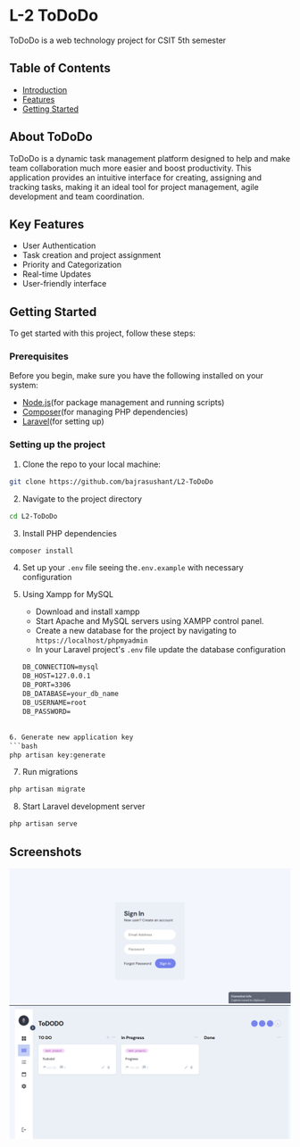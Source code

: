 # L-2 ToDoDo
ToDoDo is a web technology project for CSIT 5th semester
## Table of Contents
- [Introduction](#about-tododo)
- [Features](#key-features)
- [Getting Started](#getting-started)


## About ToDoDo
ToDoDo is a dynamic task management platform designed to help and make team collaboration much more easier and boost productivity. This application provides an intuitive interface for creating, assigning and tracking tasks, making it an ideal tool for project management, agile development and team coordination.

## Key Features 
- User Authentication
- Task creation and project assignment
- Priority and Categorization
- Real-time Updates
- User-friendly interface

## Getting Started
To get started with this project, follow these steps:

### Prerequisites
Before you begin, make sure you have the following installed on your system:
- [Node.js](https://nodejs.org/)(for package management and running scripts)
- [Composer](https://getcomposer.org/)(for managing PHP dependencies)
- [Laravel](https://laravel.com/docs/10.x#your-first-laravel-project)(for setting up)

### Setting up the project
1. Clone the repo to your local machine:
```bash
git clone https://github.com/bajrasushant/L2-ToDoDo
```
2. Navigate to the project directory
```bash
cd L2-ToDoDo
```
3. Install PHP dependencies
```bash
composer install 
```
4. Set up your `.env` file seeing the`.env.example` with necessary configuration

5. Using Xampp for MySQL
	-	Download and install xampp
	- Start Apache and MySQL servers using XAMPP control panel.
	- Create a new database for the project by navigating to `https://localhost/phpmyadmin`
	- In your Laravel project's `.env` file update the database configuration
	```
	DB_CONNECTION=mysql
	DB_HOST=127.0.0.1
	DB_PORT=3306
	DB_DATABASE=your_db_name
	DB_USERNAME=root
	DB_PASSWORD=
```

6. Generate new application key
```bash
php artisan key:generate
```

7. Run migrations
```bash
php artisan migrate
```

8. Start Laravel development server
```bash
php artisan serve
```

## Screenshots
![Login](./docs/logn.png)
![Tododo Board](./docs/todoboard.png)

